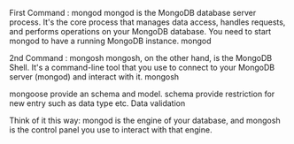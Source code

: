 First Command : mongod
mongod is the MongoDB database server process. It's the core process that manages data access, handles requests, and performs operations on your MongoDB database. You need to start mongod to have a running MongoDB instance.
mongod 

2nd Command : mongosh
mongosh, on the other hand, is the MongoDB Shell. It's a command-line tool that you use to connect to your MongoDB server (mongod) and interact with it.
mongosh

mongoose provide an schema and model. schema provide restriction for new entry such as data type etc. Data validation 

Think of it this way: mongod is the engine of your database, and mongosh is the control panel you use to interact with that engine.